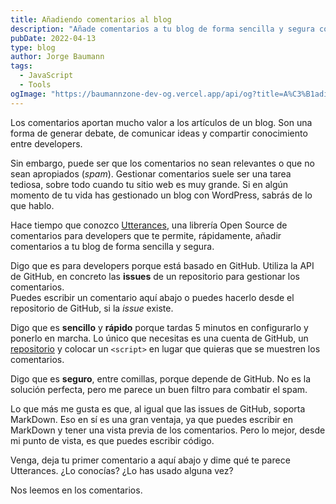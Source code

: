 ```yaml
---
title: Añadiendo comentarios al blog
description: "Añade comentarios a tu blog de forma sencilla y segura con una herramienta basada en la API de las issues de GitHub."
pubDate: 2022-04-13
type: blog
author: Jorge Baumann
tags:
  - JavaScript
  - Tools
ogImage: "https://baumannzone-dev-og.vercel.app/api/og?title=A%C3%B1adiendo%20comentarios%20al%20blog&tags=JavaScript,Tools"
---
```


Los comentarios aportan mucho valor a los artículos de un blog. Son una forma de generar debate, de comunicar ideas y compartir conocimiento entre developers.

Sin embargo, puede ser que los comentarios no sean relevantes o que no sean apropiados (_spam_). Gestionar comentarios suele ser una tarea tediosa, sobre todo cuando tu sitio web es muy grande. Si en algún momento de tu vida has gestionado un blog con WordPress, sabrás de lo que hablo.

Hace tiempo que conozco [Utterances](https://utteranc.es/), una librería Open Source de comentarios para developers que te permite, rápidamente, añadir comentarios a tu blog de forma sencilla y segura.

Digo que es para developers porque está basado en GitHub. Utiliza la API de GitHub, en concreto las **issues** de un repositorio para gestionar los comentarios.  
Puedes escribir un comentario aquí abajo o puedes hacerlo desde el repositorio de GitHub, si la _issue_ existe.

Digo que es **sencillo** y **rápido** porque tardas 5 minutos en configurarlo y ponerlo en marcha. Lo único que necesitas es una cuenta de GitHub, un [repositorio](https://github.com/baumannzone/baumannzonedev-comments) y colocar un `<script>` en lugar que quieras que se muestren los comentarios.

Digo que es **seguro**, entre comillas, porque depende de GitHub. No es la solución perfecta, pero me parece un buen filtro para combatir el spam.

Lo que más me gusta es que, al igual que las issues de GitHub, soporta MarkDown.
Eso en sí es una gran ventaja, ya que puedes escribir en MarkDown y tener una vista previa de los comentarios.
Pero lo mejor, desde mi punto de vista, es que puedes escribir código.

Venga, deja tu primer comentario a aquí abajo y dime qué te parece Utterances. ¿Lo conocías? ¿Lo has usado alguna vez?

Nos leemos en los comentarios.

